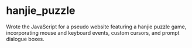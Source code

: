 # hanjie_puzzle
Wrote the JavaScript for a pseudo website featuring a hanjie puzzle game, incorporating mouse and keyboard events, custom cursors, and prompt dialogue boxes.
